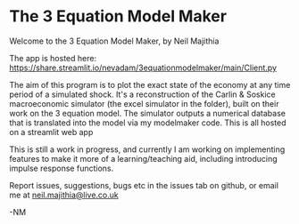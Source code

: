 # The 3 Equation Model Maker
Welcome to the 3 Equation Model Maker, by Neil Majithia

The app is hosted here: https://share.streamlit.io/nevadam/3equationmodelmaker/main/Client.py 

The aim of this program is to plot the exact state of the economy at any time period of a simulated shock.
It's a reconstruction of the Carlin & Soskice macroeconomic simulator (the excel simulator in the folder), built on their work on the 3 equation model.
The simulator outputs a numerical database that is translated into the model via my modelmaker code. This is all hosted on a streamlit web app

This is still a work in progress, and currently I am working on implementing features to make it more of a learning/teaching aid, including introducing impulse response functions.

Report issues, suggestions, bugs etc in the issues tab on github, or email me at neil.majithia@live.co.uk 

-NM
